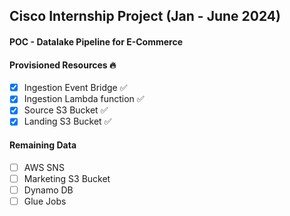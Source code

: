 ## Cisco Internship Project (Jan - June 2024)
#### POC - Datalake Pipeline for E-Commerce

#### Provisioned Resources 🔥
- [x] Ingestion Event Bridge ✅
- [x] Ingestion Lambda function ✅
- [x] Source S3 Bucket ✅
- [x] Landing S3 Bucket ✅

#### Remaining Data
- [ ] AWS SNS
- [ ] Marketing S3 Bucket
- [ ] Dynamo DB
- [ ] Glue Jobs
